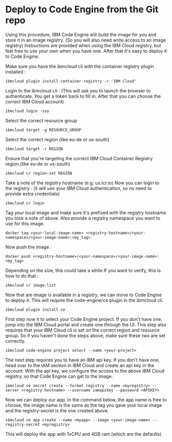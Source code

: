 # Deploy to Code Engine from the Git repo

Using this procedure, IBM Code Engine will build the image for you and store it in an image registry. (So you will also need write access to an image registry)
Instructions are provided when using the IBM Cloud registry, but feel free to use your own when you have one.
After that it's easy to deploy it to Code Engine.

Make sure you have the ibmcloud cli with the container registry plugin installed :

```
ibmcloud plugin install container-registry -r 'IBM Cloud'
```

Login to the ibmcloud cli :
(This will ask you to launch the browser to authenticate. You get a token back to fill in. After that you can choose the correct IBM Cloud account)

```
ibmcloud login -sso
```

Select the correct resource group

```
ibmcloud target -g RESOURCE_GROUP
```

Select the correct region (like eu-de or us-south)

```
ibmcloud target -r REGION
```

Ensure that you're targeting the correct IBM Cloud Container Registry region.(like eu-de or us-south)

```
ibmcloud cr region-set REGION
```

Take a note of the registry hostname (e.g. us.icr.io)
Now you can login to the registry : (it will use your IBM Cloud authentication, so no need to provide extra credentials)

```
ibmcloud cr login
```

Tag your local image and make sure it's prefixed with the registry hostname you took a note of above.
Also provide a registry namespace you want to use for this image.

```
docker tag <your-local-image-name> <registry-hostname>/<your-namespace>/<your-image-name>:<my_tag>
```

Now push the image :

```
docker push <registry-hostname>/<your-namespace>/<your-image-name>:<my_tag>
```

Depending on the size, this could take a while
If you want to verify, this is how to do that :

```
ibmcloud cr image-list
```

Now that are image is available in a registry, we can move to Code Engine to deploy it. This will require the code-engine/ce plugin in the ibmcloud cli.

```
ibmcloud plugin install ce
```

First step now it to select your Code Engine project. If you don't have one, jump into the IBM Cloud portal and create one through the UI.
This step also requires that your IBM Cloud cli is set on the correct region and resource group. So if you haven't done the steps above, make sure these two are set correctly.

```
ibmcloud code-engine project select --name <your-project>
```

The next step requires you to have an IBM api key. If you don't have one, head over to the IAM section in IBM Cloud and create an api key in the account.
With the api key, we configure the access to the above IBM Cloud registry, so that Code Engine can get to the image.

```
ibmcloud ce secret create --format registry --name <myregistry> --server <registry-hostname> --username iamapikey --password <APIKEY>
```

Now we can deploy our app. In the command below, the app name is free to choose, the image name is the same as the tag you gave your local image and the registry-secret is the one created above.

```
ibmcloud ce app create --name <myapp> --image <your-image-name> --registry-secret <myregistry>
```

This will deploy the app with 1vCPU and 4GB ram (which are the defaults)
